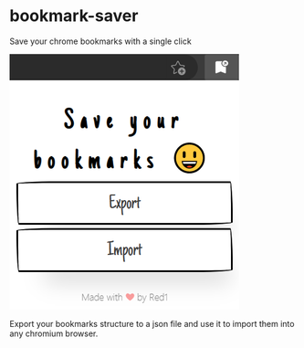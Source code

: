 # bookmark-saver
Save your chrome bookmarks with a single click 

![alt text](screenshot.png)

Export your bookmarks structure to a json file and use it to import them into any chromium browser.